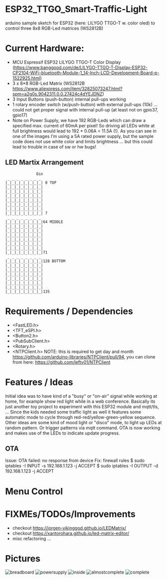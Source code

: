 # ESP32_TTGO_Smart-Traffic-Light
arduino sample sketch for ESP32 (here: LILYGO TTGO-T w. color oled) to control three 8x8 RGB-Led matrices (WS2812B)


# Current Hardware:
* MCU Espressif ESP32 LILYGO TTGO-T Color Display (https://www.banggood.com/de/LILYGO-TTGO-T-Display-ESP32-CP2104-WiFi-bluetooth-Module-1_14-Inch-LCD-Development-Board-p-1522925.html)
* 3 x 8*8 RGB-Led Matrix (WS2812B https://www.aliexpress.com/item/32825073247.html?spm=a2g0s.9042311.0.0.27424c4dYEJDNZ)
* 3 Input Buttons (push-button) internal pull-ups working
* 1 rotary encoder switch (w/push-button) with external pull-ups (10k) ... could not get proper signal with internal pull-up (at least not on gpio37, gpio17)
* Note on Power Supply, we have 192 RGB-Leds which can draw a specified max. current of 60mA per pixel! So driving all LEDs white at full brightness would lead to 192 * 0.06A = 11.5A (!). As you can see in one of the images I'm using a 5A rated power supply, but the sample code does not use white color and limits brightness ... but this could lead to trouble in case of sw or hw bugs!



## LED Martix Arrangement
                  Din
     _ _ _ _ _ _ _ _
    |_|_|_|_|_|_|_|_| 0 TOP
    |_|_|_|_|_|_|_|_|
    |_|_|_|_|_|_|_|_|
    |_|_|_|_|_|_|_|_|
    |_|_|_|_|_|_|_|_|
    |_|_|_|_|_|_|_|_|
    |_|_|_|_|_|_|_|_|
    |_|_|_|_|_|_|_|_| 7
     _ _ _ _ _ _ _ _
    |_|_|_|_|_|_|_|_|64 MIDDLE
    |_|_|_|_|_|_|_|_|
    |_|_|_|_|_|_|_|_|
    |_|_|_|_|_|_|_|_|
    |_|_|_|_|_|_|_|_|
    |_|_|_|_|_|_|_|_|
    |_|_|_|_|_|_|_|_|
    |_|_|_|_|_|_|_|_|71
     _ _ _ _ _ _ _ _
    |_|_|_|_|_|_|_|_|128 BOTTOM
    |_|_|_|_|_|_|_|_|
    |_|_|_|_|_|_|_|_|
    |_|_|_|_|_|_|_|_|
    |_|_|_|_|_|_|_|_|
    |_|_|_|_|_|_|_|_|
    |_|_|_|_|_|_|_|_|
    |_|_|_|_|_|_|_|_|135


# Requirements / Dependencies
* <FastLED.h>
* <TFT_eSPI.h>
* <Button2.h>
* <PubSubClient.h>
* <Rotary.h>
* <NTPClient.h> NOTE: this is required to get day and month  https://github.com/arduino-libraries/NTPClient/pull/94, you can clone from here: https://github.com/lefty01/NTPClient


# Features / Ideas
Initial idea was to have kind of a "busy" or "on-air" signal while working at home, for example show red light while in a web conference.
Basically its just another toy project to experiment with this ESP32 module and mqtt/tls, ...
Since the kids needed some traffic light as well it features some automatic mode to cycle through red-red/yellow-green-yellow sequence.
Other ideas are some kind of mood light or "disco" mode, to light up LEDs at random pattern. Or trigger patterns via mqtt command.
OTA is now working and makes use of the LEDs to indicate update progress.
## OTA
Issue: OTA failed: no response from device
Fix:   firewall rules
       $ sudo iptables -I INPUT  -s 192.168.1.123 -j ACCEPT
       $ sudo iptables -I OUTPUT -d 192.168.1.123 -j ACCEPT


# Menu Control



# FIXMEs/TODOs/Improvements
* checkout https://jorgen-vikinggod.github.io/LEDMatrix/
* checkout https://xantorohara.github.io/led-matrix-editor/
* misc refactoring ...



# Pictures

![breadboard](breadboard.jpg)
![powersupply](powersupply.jpg)
![inside](inside.jpg)
![almostcomplete](almost-complete.jpg)
![complete](complete.jpg)



